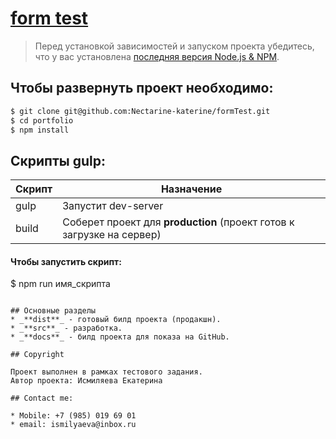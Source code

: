 # [form test](https://nectarine-katerine.github.io/formTest/ "form test link")


> Перед установкой зависимостей и запуском проекта убедитесь, что у вас установлена [последняя версия Node.js & NPM](https://nodejs.org/en/download/current/).

##  Чтобы развернуть проект необходимо:
```sh
$ git clone git@github.com:Nectarine-katerine/formTest.git
$ cd portfolio
$ npm install
```

## Скрипты gulp:

| Скрипт | Назначение |
| ------ | ------ |
| gulp | Запустит dev-server |
| build | Соберет проект для **production** (проект готов к загрузке на сервер) |

#### Чтобы запустить скрипт:

$ npm run имя_скрипта
```

## Основные разделы
* _**dist**_ - готовый билд проекта (продакшн).
* _**src**_ - разработка.
* _**docs**_ - билд проекта для показа на GitHub.

## Copyright

Проект выполнен в рамках тестового задания.
Автор проекта: Исмиляева Екатерина

## Contact me:

* Mobile: +7 (985) 019 69 01
* email: ismilyaeva@inbox.ru
